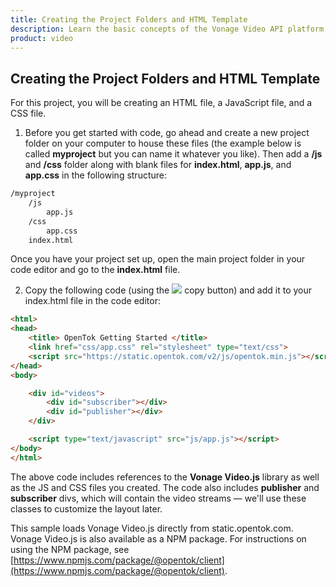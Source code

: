 ```yaml
---
title: Creating the Project Folders and HTML Template
description: Learn the basic concepts of the Vonage Video API platform, including how users can communicate through video, voice, and messaging. Explore a basic Vonage Video API flow.
product: video
--- 
```


## Creating the Project Folders and HTML Template

For this project, you will be creating an HTML file, a JavaScript file, and a CSS file.

1. Before you get started with code, go ahead and create a new project folder on your computer to house these files (the example below is called **myproject** but you can name it whatever you like). Then add a **/js** and **/css** folder along with blank files for **index.html**, **app.js**, and **app.css** in the following structure:

```bash
/myproject
    /js
        app.js
    /css
        app.css
    index.html
```

Once you have your project set up, open the main project folder in your code editor and go to the **index.html** file.

2. Copy the following code (using the ![](/developer/img/icons/copy-icon-gray.svg) copy button) and add it to your index.html file in the code editor:

```html
<html>
<head>
    <title> OpenTok Getting Started </title>
    <link href="css/app.css" rel="stylesheet" type="text/css">
    <script src="https://static.opentok.com/v2/js/opentok.min.js"></script>
</head>
<body>

    <div id="videos">
        <div id="subscriber"></div>
        <div id="publisher"></div>
    </div>

    <script type="text/javascript" src="js/app.js"></script>
</body>
</html>
```

The above code includes references to the **Vonage Video.js** library as well as the JS and CSS files you created. The code also includes **publisher** and **subscriber** divs, which will contain the video streams — we'll use these classes to customize the layout later.

This sample loads Vonage Video.js directly from static.opentok.com. Vonage Video.js is also available as a NPM package. For instructions on using the NPM package, see [https://www.npmjs.com/package/@opentok/client](https://www.npmjs.com/package/@opentok/client).
